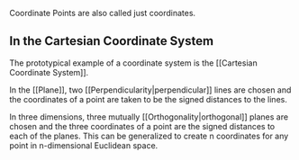 Coordinate Points are also called just coordinates.
## In the Cartesian Coordinate System
The prototypical example of a coordinate system is the [[Cartesian Coordinate System]].

In the [[Plane]], two [[Perpendicularity|perpendicular]] lines are chosen and the coordinates of a point are taken to be the signed distances to the lines.

In three dimensions, three mutually [[Orthogonality|orthogonal]] planes are chosen and the three coordinates of a point are the signed distances to each of the planes. This can be generalized to create n coordinates for any point in n-dimensional Euclidean space.